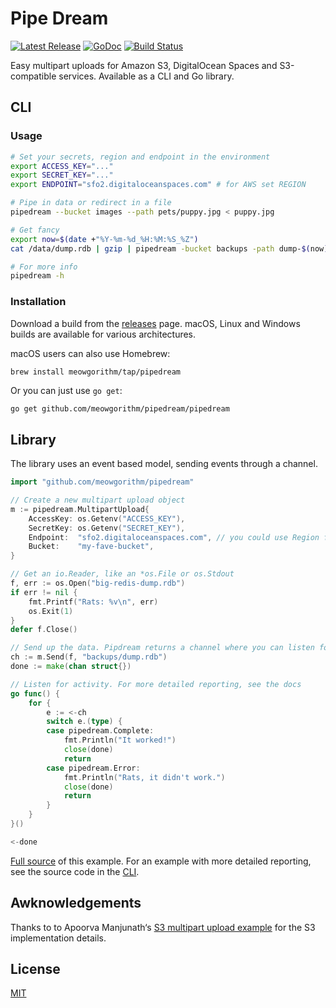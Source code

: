 Pipe Dream
==========

<p>
    <a href="https://github.com/meowgorithm/pipedream/releases"><img src="https://img.shields.io/github/release/meowgorithm/pipedream.svg" alt="Latest Release"></a>
    <a href="https://pkg.go.dev/github.com/meowgorithm/pipedream?tab=doc"><img src="https://godoc.org/github.com/golang/gddo?status.svg" alt="GoDoc"></a>
    <a href="https://github.com/meowgorithm/pipedream/actions"><img src="https://github.com/meowgorithm/pipedream/workflows/build/badge.svg" alt="Build Status"></a>
</p>

Easy multipart uploads for Amazon S3, DigitalOcean Spaces and S3-compatible
services. Available as a CLI and Go library.

## CLI

### Usage

```bash
# Set your secrets, region and endpoint in the environment
export ACCESS_KEY="..."
export SECRET_KEY="..."
export ENDPOINT="sfo2.digitaloceanspaces.com" # for AWS set REGION

# Pipe in data or redirect in a file
pipedream --bucket images --path pets/puppy.jpg < puppy.jpg

# Get fancy
export now=$(date +"%Y-%m-%d_%H:%M:%S_%Z")
cat /data/dump.rdb | gzip | pipedream -bucket backups -path dump-$(now).rdb.gz

# For more info
pipedream -h
```

### Installation

Download a build from the [releases][releases] page. macOS, Linux and Windows builds are available for various architectures.

macOS users can also use Homebrew:

```
brew install meowgorithm/tap/pipedream
```

Or you can just use `go get`:

```bash
go get github.com/meowgorithm/pipedream/pipedream
```

[releases]: https://github.com/meowgorithm/pipedream/releases

## Library

The library uses an event based model, sending events through a channel.

```go
import "github.com/meowgorithm/pipedream"

// Create a new multipart upload object
m := pipedream.MultipartUpload{
    AccessKey: os.Getenv("ACCESS_KEY"),
    SecretKey: os.Getenv("SECRET_KEY"),
    Endpoint:  "sfo2.digitaloceanspaces.com", // you could use Region for AWS
    Bucket:    "my-fave-bucket",
}

// Get an io.Reader, like an *os.File or os.Stdout
f, err := os.Open("big-redis-dump.rdb")
if err != nil {
    fmt.Printf("Rats: %v\n", err)
    os.Exit(1)
}
defer f.Close()

// Send up the data. Pipdream returns a channel where you can listen for events
ch := m.Send(f, "backups/dump.rdb")
done := make(chan struct{})

// Listen for activity. For more detailed reporting, see the docs
go func() {
    for {
        e := <-ch
        switch e.(type) {
        case pipedream.Complete:
            fmt.Println("It worked!")
            close(done)
            return
        case pipedream.Error:
            fmt.Println("Rats, it didn't work.")
            close(done)
            return
        }
    }
}()

<-done
```

[Full source][example] of this example. For an example with more detailed
reporting, see the source code in the [CLI][cli].

[example]: https://github.com/meowgorithm/pipedream/blob/master/example/main.go
[cli]: https://github.com/meowgorithm/pipedream/tree/master/pipedream

## Awknowledgements

Thanks to to Apoorva Manjunath‘s [S3 multipart upload example](https://github.com/apoorvam/aws-s3-multipart-upload)
for the S3 implementation details.

## License

[MIT](https://github.com/meowgorithm/pipedream/raw/master/LICENSE)
